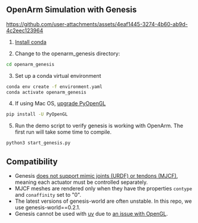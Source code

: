 ## OpenArm Simulation with Genesis


https://github.com/user-attachments/assets/4eaf1445-3274-4b60-ab9d-4c2eec123964


1. [Install conda](https://conda-forge.org/download/)

2. Change to the openarm_genesis directory:
```sh
cd openarm_genesis
```

3. Set up a conda virtual environment
```sh
conda env create -f environment.yaml
conda activate openarm_genesis
```

4. If using Mac OS, [upgrade PyOpenGL](https://github.com/Genesis-Embodied-AI/Genesis/issues/24)
```sh
pip install -U PyOpenGL
```

5. Run the demo script to verify genesis is working with OpenArm. The first run will take some time to compile.
   
```sh
python3 start_genesis.py
```

## Compatibility

- Genesis [does not support mimic joints (URDF) or tendons (MJCF)](https://github.com/Genesis-Embodied-AI/Genesis/issues/129), meaning each actuator must be controlled separately.
- MJCF meshes are rendered only when they have the properties `contype` and `conaffinity` set to "0".
- The latest versions of genesis-world are often unstable. In this repo, we use genesis-world==0.2.1.
- Genesis cannot be used with [uv](https://docs.astral.sh/uv/) due to [an issue with OpenGL](https://github.com/Genesis-Embodied-AI/Genesis/issues/11).
